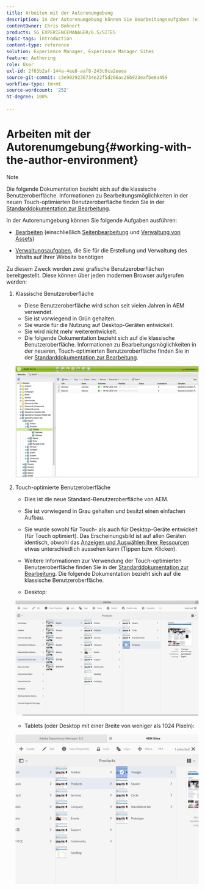 ```yaml
---
title: Arbeiten mit der Autorenumgebung
description: In der Autorenumgebung können Sie Bearbeitungsaufgaben (einschließlich Seitenbearbeitung und Asset-Verwaltung) ausführen und Aufgaben verwalten, die für die Erstellung und Aktualisierung des Website-Inhalts erforderlich sind.
contentOwner: Chris Bohnert
products: SG_EXPERIENCEMANAGER/6.5/SITES
topic-tags: introduction
content-type: reference
solution: Experience Manager, Experience Manager Sites
feature: Authoring
role: User
exl-id: 2f63b2af-144a-4ee8-aaf8-243c0ca2eeea
source-git-commit: c3e9029236734e22f5d266ac26b923eafbe0a459
workflow-type: tm+mt
source-wordcount: '252'
ht-degree: 100%

---
```


# Arbeiten mit der Autorenumgebung{#working-with-the-author-environment}

>[!NOTE]
>
>Die folgende Dokumentation bezieht sich auf die klassische Benutzeroberfläche. Informationen zu Bearbeitungsmöglichkeiten in der neuen Touch-optimierten Benutzeroberfläche finden Sie in der [Standarddokumentation zur Bearbeitung](/help/assets/assets.md).

In der Autorenumgebung können Sie folgende Aufgaben ausführen:

* [Bearbeiten](/help/sites-authoring/author.md) (einschließlich [Seitenbearbeitung](/help/sites-authoring/qg-page-authoring.md) und [Verwaltung von Assets](/help/assets/assets.md))

* [Verwaltungsaufgaben](/help/sites-administering/administer-best-practices.md), die Sie für die Erstellung und Verwaltung des Inhalts auf Ihrer Website benötigen

Zu diesem Zweck werden zwei grafische Benutzeroberflächen bereitgestellt. Diese können über jeden modernen Browser aufgerufen werden:

1. Klassische Benutzeroberfläche

   * Diese Benutzeroberfläche wird schon seit vielen Jahren in AEM verwendet.
   * Sie ist vorwiegend in Grün gehalten.
   * Sie wurde für die Nutzung auf Desktop-Geräten entwickelt.
   * Sie wird nicht mehr weiterentwickelt.
   * Die folgende Dokumentation bezieht sich auf die klassische Benutzeroberfläche. Informationen zu Bearbeitungsmöglichkeiten in der neueren, Touch-optimierten Benutzeroberfläche finden Sie in der [Standarddokumentation zur Bearbeitung](/help/sites-authoring/author.md).

   ![chlimage_1-149](assets/chlimage_1-149.png)

1. Touch-optimierte Benutzeroberfläche

   * Dies ist die neue Standard-Benutzeroberfläche von AEM.
   * Sie ist vorwiegend in Grau gehalten und besitzt einen einfachen Aufbau.
   * Sie wurde sowohl für Touch- als auch für Desktop-Geräte entwickelt (für Touch optimiert). Das Erscheinungsbild ist auf allen Geräten identisch, obwohl das [Anzeigen und Auswählen Ihrer Ressourcen](/help/sites-authoring/basic-handling.md) etwas unterschiedlich aussehen kann (Tippen bzw. Klicken).  
   * Weitere Informationen zur Verwendung der Touch-optimierten Benutzeroberfläche finden Sie in der [Standarddokumentation zur Bearbeitung](/help/sites-authoring/author.md). Die folgende Dokumentation bezieht sich auf die klassische Benutzeroberfläche.

   * Desktop:

   ![chlimage_1-150](assets/chlimage_1-150.png)

   * Tablets (oder Desktop mit einer Breite von weniger als 1024 Pixeln):

   ![chlimage_1-7](assets/chlimage_1-7.jpeg)
